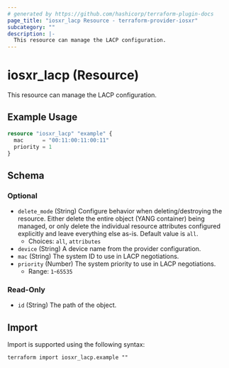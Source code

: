 ```yaml
---
# generated by https://github.com/hashicorp/terraform-plugin-docs
page_title: "iosxr_lacp Resource - terraform-provider-iosxr"
subcategory: ""
description: |-
  This resource can manage the LACP configuration.
---
```


# iosxr_lacp (Resource)

This resource can manage the LACP configuration.

## Example Usage

```terraform
resource "iosxr_lacp" "example" {
  mac      = "00:11:00:11:00:11"
  priority = 1
}
```

<!-- schema generated by tfplugindocs -->
## Schema

### Optional

- `delete_mode` (String) Configure behavior when deleting/destroying the resource. Either delete the entire object (YANG container) being managed, or only delete the individual resource attributes configured explicitly and leave everything else as-is. Default value is `all`.
  - Choices: `all`, `attributes`
- `device` (String) A device name from the provider configuration.
- `mac` (String) The system ID to use in LACP negotiations.
- `priority` (Number) The system priority to use in LACP negotiations.
  - Range: `1`-`65535`

### Read-Only

- `id` (String) The path of the object.

## Import

Import is supported using the following syntax:

```shell
terraform import iosxr_lacp.example ""
```
